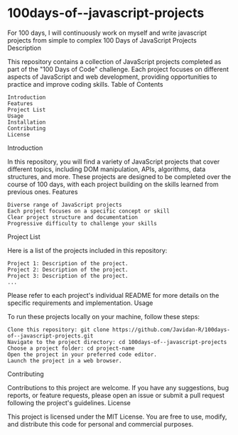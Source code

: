 # 100days-of--javascript-projects
For 100 days, I will continuously work on myself and write javascript projects from simple to complex
100 Days of JavaScript Projects
Description

This repository contains a collection of JavaScript projects completed as part of the "100 Days of Code" challenge. Each project focuses on different aspects of JavaScript and web development, providing opportunities to practice and improve coding skills.
Table of Contents

    Introduction
    Features
    Project List
    Usage
    Installation
    Contributing
    License

Introduction

In this repository, you will find a variety of JavaScript projects that cover different topics, including DOM manipulation, APIs, algorithms, data structures, and more. These projects are designed to be completed over the course of 100 days, with each project building on the skills learned from previous ones.
Features

    Diverse range of JavaScript projects
    Each project focuses on a specific concept or skill
    Clear project structure and documentation
    Progressive difficulty to challenge your skills

Project List

Here is a list of the projects included in this repository:

    Project 1: Description of the project.
    Project 2: Description of the project.
    Project 3: Description of the project.
    ...

Please refer to each project's individual README for more details on the specific requirements and implementation.
Usage

To run these projects locally on your machine, follow these steps:

    Clone this repository: git clone https://github.com/Javidan-R/100days-of--javascript-projects.git
    Navigate to the project directory: cd 100days-of--javascript-projects
    Choose a project folder: cd project-name
    Open the project in your preferred code editor.
    Launch the project in a web browser.

Contributing

Contributions to this project are welcome. If you have any suggestions, bug reports, or feature requests, please open an issue or submit a pull request following the project's guidelines.
License

This project is licensed under the MIT License. You are free to use, modify, and distribute this code for personal and commercial purposes.